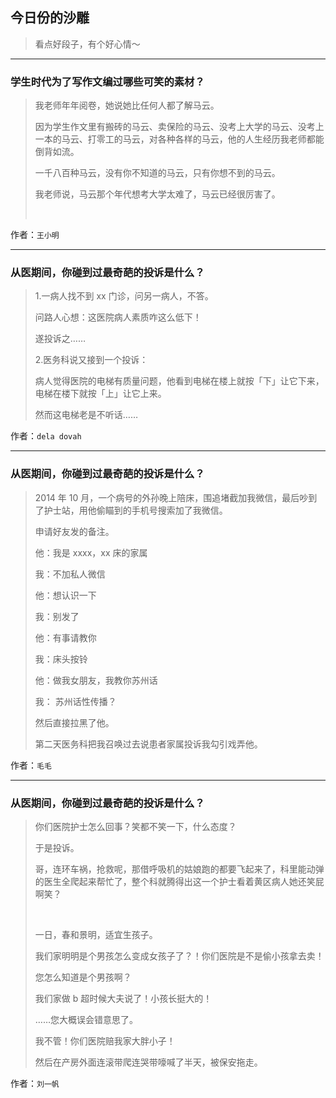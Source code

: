 ## 今日份的沙雕

> 看点好段子，有个好心情～


 
---

### 学生时代为了写作文编过哪些可笑的素材？

> 我老师年年阅卷，她说她比任何人都了解马云。
> 
> 因为学生作文里有搬砖的马云、卖保险的马云、没考上大学的马云、没考上一本的马云、打零工的马云，对各种各样的马云，他的人生经历我老师都能倒背如流。
> 
> 一千八百种马云，没有你不知道的马云，只有你想不到的马云。
> 
> 我老师说，马云那个年代想考大学太难了，马云已经很厉害了。
> 
>  


作者：`王小明`

---

### 从医期间，你碰到过最奇葩的投诉是什么？

> 1.一病人找不到 xx 门诊，问另一病人，不答。
> 
> 问路人心想：这医院病人素质咋这么低下！
> 
> 遂投诉之……
> 
> 2.医务科说又接到一个投诉：
> 
> 病人觉得医院的电梯有质量问题，他看到电梯在楼上就按「下」让它下来，电梯在楼下就按「上」让它上来。
> 
> 然而这电梯老是不听话……


作者：`dela dovah`

---

### 从医期间，你碰到过最奇葩的投诉是什么？

> 2014 年 10 月，一个病号的外孙晚上陪床，围追堵截加我微信，最后吵到了护士站，用他偷瞄到的手机号搜索加了我微信。
> 
> 申请好友发的备注。
> 
> 他：我是 xxxx，xx 床的家属
> 
> 我：不加私人微信
> 
> 他：想认识一下
> 
> 我：别发了
> 
> 他：有事请教你
> 
> 我：床头按铃
> 
> 他：做我女朋友，我教你苏州话
> 
> 我： 苏州话性传播？
> 
> 然后直接拉黑了他。
> 
> 第二天医务科把我召唤过去说患者家属投诉我勾引戏弄他。


作者：`毛毛`

---

### 从医期间，你碰到过最奇葩的投诉是什么？

> 你们医院护士怎么回事？笑都不笑一下，什么态度？
> 
> 于是投诉。
> 
> 哥，连环车祸，抢救呢，那借呼吸机的姑娘跑的都要飞起来了，科里能动弹的医生全爬起来帮忙了，整个科就腾得出这一个护士看着黄区病人她还笑屁啊笑？
> 
>  
> 
> 一日，春和景明，适宜生孩子。
> 
> 我们家明明是个男孩怎么变成女孩子了？！你们医院是不是偷小孩拿去卖！
> 
> 您怎么知道是个男孩啊？
> 
> 我们家做 b 超时候大夫说了！小孩长挺大的！
> 
> ……您大概误会错意思了。
> 
> 我不管！你们医院赔我家大胖小子！
> 
> 然后在产房外面连滚带爬连哭带嚎喊了半天，被保安拖走。


作者：`刘一帆`